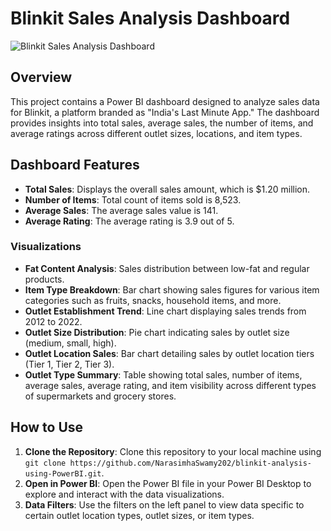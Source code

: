 # Blinkit Sales Analysis Dashboard
![Blinkit Sales Analysis Dashboard](blinkit.png)

## Overview

This project contains a Power BI dashboard designed to analyze sales data for Blinkit, a platform branded as "India's Last Minute App." The dashboard provides insights into total sales, average sales, the number of items, and average ratings across different outlet sizes, locations, and item types.

## Dashboard Features

- **Total Sales**: Displays the overall sales amount, which is $1.20 million.
- **Number of Items**: Total count of items sold is 8,523.
- **Average Sales**: The average sales value is 141.
- **Average Rating**: The average rating is 3.9 out of 5.

### Visualizations

- **Fat Content Analysis**: Sales distribution between low-fat and regular products.
- **Item Type Breakdown**: Bar chart showing sales figures for various item categories such as fruits, snacks, household items, and more.
- **Outlet Establishment Trend**: Line chart displaying sales trends from 2012 to 2022.
- **Outlet Size Distribution**: Pie chart indicating sales by outlet size (medium, small, high).
- **Outlet Location Sales**: Bar chart detailing sales by outlet location tiers (Tier 1, Tier 2, Tier 3).
- **Outlet Type Summary**: Table showing total sales, number of items, average sales, average rating, and item visibility across different types of supermarkets and grocery stores.

## How to Use

1. **Clone the Repository**: Clone this repository to your local machine using `git clone https://github.com/NarasimhaSwamy202/blinkit-analysis-using-PowerBI.git`.
2. **Open in Power BI**: Open the Power BI file in your Power BI Desktop to explore and interact with the data visualizations.
3. **Data Filters**: Use the filters on the left panel to view data specific to certain outlet location types, outlet sizes, or item types.
